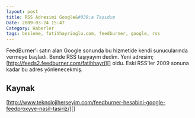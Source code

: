 ```yaml
---
layout: post
title: RSS Adresimi Google&#039;a Taşıdım
Date: 2009-03-24 15:47
Category: Haberler
tags: besleme, fatihhayrioglu.com, feedburner, google, rss
---
```


FeedBurner'ı satın alan Google sonunda bu hizmetide kendi sunucularında
vermeye başladı. Bende RSS taşıyayım dedim. Yeni adresim;
[http://feeds2.feedburner.com/fatihhayri][] oldu. Eski RSS'ler 2009
sonuna kadar bu adres yönlenecekmiş.

## Kaynak

[http://www.teknolojiherseyim.com/feedburner-hesabini-google-feedproxyye-nasil-tasiriz/][]


  [http://feeds2.feedburner.com/fatihhayri]: http://feeds2.feedburner.com/fatihhayri
  [http://www.teknolojiherseyim.com/feedburner-hesabini-google-feedproxyye-nasil-tasiriz/]: http://www.teknolojiherseyim.com/feedburner-hesabini-google-feedproxyye-nasil-tasiriz/
